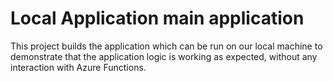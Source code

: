 # Local Application main application

This project builds the application which can be run on our local machine to demonstrate that
the application logic is working as expected, without any interaction with Azure Functions.